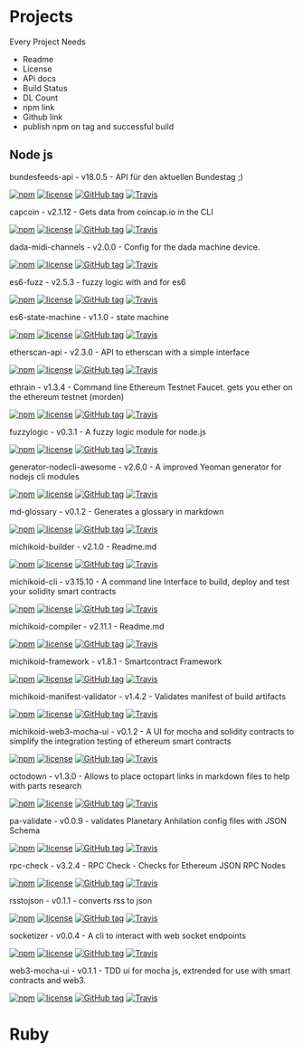 # Projects

Every Project Needs
* Readme
* License
* APi docs
* Build Status 
* DL Count 
* npm link
* Github link 
* publish npm on tag and successful build 

##  Node js 

bundesfeeds-api - v18.0.5 - API für den aktuellen Bundestag ;)

[![npm](https://img.shields.io/npm/dt/bundesfeeds-api.svg)]()
[![license](https://img.shields.io/github/license/bundesfeeds/bundesfeeds-api.svg)]()
[![GitHub tag](https://img.shields.io/github/tag/bundesfeeds/bundesfeeds-api.svg)]()
[![Travis](https://img.shields.io/travis/bundesfeeds/bundesfeeds-api.svg)]()

capcoin - v2.1.12 - Gets data from coincap.io in the CLI

[![npm](https://img.shields.io/npm/dt/capcoin.svg)]()
[![license](https://img.shields.io/github/license/sebs/capcoin.svg)]()
[![GitHub tag](https://img.shields.io/github/tag/sebs/capcoin.svg)]()
[![Travis](https://img.shields.io/travis/sebs/capcoin.svg)]()

dada-midi-channels - v2.0.0 - Config for the dada machine device.

[![npm](https://img.shields.io/npm/dt/dada-midi-channels.svg)]()
[![license](https://img.shields.io/github/license/sebs/dada-midi-channels.svg)]()
[![GitHub tag](https://img.shields.io/github/tag/sebs/dada-midi-channels.svg)]()
[![Travis](https://img.shields.io/travis/sebs/dada-midi-channels.svg)]()

es6-fuzz - v2.5.3 - fuzzy logic with and for es6

[![npm](https://img.shields.io/npm/dt/es6-fuzz.svg)]()
[![license](https://img.shields.io/github/license/sebs/es6-fuzz.svg)]()
[![GitHub tag](https://img.shields.io/github/tag/sebs/es6-fuzz.svg)]()
[![Travis](https://img.shields.io/travis/sebs/es6-fuzz.svg)]()

es6-state-machine - v1.1.0 - state machine

[![npm](https://img.shields.io/npm/dt/es6-state-machine.svg)]()
[![license](https://img.shields.io/github/license/sebs/es6-state-machine.svg)]()
[![GitHub tag](https://img.shields.io/github/tag/sebs/es6-state-machine.svg)]()
[![Travis](https://img.shields.io/travis/sebs/es6-state-machine.svg)]()

etherscan-api - v2.3.0 - API to etherscan with a simple interface

[![npm](https://img.shields.io/npm/dt/etherscan-api.svg)]()
[![license](https://img.shields.io/github/license/sebs/etherscan-api.svg)]()
[![GitHub tag](https://img.shields.io/github/tag/sebs/etherscan-api.svg)]()
[![Travis](https://img.shields.io/travis/sebs/etherscan-api.svg)]()

ethrain - v1.3.4 - Command line Ethereum Testnet Faucet. gets you ether on the ethereum testnet (morden)

[![npm](https://img.shields.io/npm/dt/ethrain.svg)]()
[![license](https://img.shields.io/github/license/sebs/ethrain.svg)]()
[![GitHub tag](https://img.shields.io/github/tag/sebs/ethrain.svg)]()
[![Travis](https://img.shields.io/travis/sebs/ethrain.svg)]()

fuzzylogic - v0.3.1 - A fuzzy logic module for node.js

[![npm](https://img.shields.io/npm/dt/fuzzylogic.svg)]()
[![license](https://img.shields.io/github/license/sebs/node-fuzzylogic.svg)]()
[![GitHub tag](https://img.shields.io/github/tag/sebs/node-fuzzylogic.svg)]()
[![Travis](https://img.shields.io/travis/sebs/node-fuzzylogic.svg)]()

generator-nodecli-awesome - v2.6.0 - A improved Yeoman generator for nodejs cli modules

[![npm](https://img.shields.io/npm/dt/node-cli-awesome.svg)]()
[![license](https://img.shields.io/github/license/sebs/node-cli-awesome.svg)]()
[![GitHub tag](https://img.shields.io/github/tag/sebs/node-cli-awesome.svg)]()
[![Travis](https://img.shields.io/travis/sebs/node-cli-awesome.svg)]()

md-glossary - v0.1.2 - Generates a glossary in markdown

[![npm](https://img.shields.io/npm/dt/md-glossary.svg)]()
[![license](https://img.shields.io/github/license/sebs/md-glossary.svg)]()
[![GitHub tag](https://img.shields.io/github/tag/sebs/md-glossary.svg)]()
[![Travis](https://img.shields.io/travis/sebs/md-glossary.svg)]()

michikoid-builder - v2.1.0 - Readme.md

[![npm](https://img.shields.io/npm/dt/michikoid-builder.svg)]()
[![license](https://img.shields.io/github/license/michikoid/michikoid-builder.svg)]()
[![GitHub tag](https://img.shields.io/github/tag/michikoid/michikoid-builder.svg)]()
[![Travis](https://img.shields.io/travis/michikoid/michikoid-builder.svg)]()

michikoid-cli - v3.15.10 - A command line Interface to build, deploy and test your solidity smart contracts

[![npm](https://img.shields.io/npm/dt/michikoid-cli.svg)]()
[![license](https://img.shields.io/github/license/michikoid/michikoid-cli.svg)]()
[![GitHub tag](https://img.shields.io/github/tag/michikoid/michikoid-cli.svg)]()
[![Travis](https://img.shields.io/travis/michikoid/michikoid-cli.svg)]()

michikoid-compiler - v2.11.1 - Readme.md

[![npm](https://img.shields.io/npm/dt/michikoid-compiler.svg)]()
[![license](https://img.shields.io/github/license/michikoid/michikoid-compiler.svg)]()
[![GitHub tag](https://img.shields.io/github/tag/michikoid/michikoid-compiler.svg)]()
[![Travis](https://img.shields.io/travis/michikoid/michikoid-compiler.svg)]()

michikoid-framework - v1.8.1 - Smartcontract Framework

[![npm](https://img.shields.io/npm/dt/michikoid-framework.svg)]()
[![license](https://img.shields.io/github/license/michikoid/michikoid-framework.svg)]()
[![GitHub tag](https://img.shields.io/github/tag/michikoid/michikoid-framework.svg)]()
[![Travis](https://img.shields.io/travis/michikoid/michikoid-framework.svg)]()

michikoid-manifest-validator - v1.4.2 - Validates manifest of build artifacts

[![npm](https://img.shields.io/npm/dt/michikoid-manifest-validator.svg)]()
[![license](https://img.shields.io/github/license/michikoid/michikoid-manifest-validator.svg)]()
[![GitHub tag](https://img.shields.io/github/tag/michikoid/michikoid-manifest-validator.svg)]()
[![Travis](https://img.shields.io/travis/michikoid/michikoid-manifest-validator.svg)]()

michikoid-web3-mocha-ui - v0.1.2 - A UI for mocha and solidity contracts to simplify the integration testing of ethereum smart contracts

[![npm](https://img.shields.io/npm/dt/michikoid-web3-mocha-ui.svg)]()
[![license](https://img.shields.io/github/license/michikoid/michikoid-web3-mocha-ui.svg)]()
[![GitHub tag](https://img.shields.io/github/tag/michikoid/michikoid-web3-mocha-ui.svg)]()
[![Travis](https://img.shields.io/travis/michikoid/michikoid-web3-mocha-ui.svg)]()

octodown - v1.3.0 - Allows to place octopart links in markdown files to help with parts research

[![npm](https://img.shields.io/npm/dt/octodown.svg)]()
[![license](https://img.shields.io/github/license/sebs/octodown.svg)]()
[![GitHub tag](https://img.shields.io/github/tag/sebs/octodown.svg)]()
[![Travis](https://img.shields.io/travis/sebs/octodown.svg)]()

pa-validate - v0.0.9 - validates Planetary Anhilation config files with JSON Schema

[![npm](https://img.shields.io/npm/dt/pa-validate.svg)]()
[![license](https://img.shields.io/github/license/sebs/pa-validate.svg)]()
[![GitHub tag](https://img.shields.io/github/tag/sebs/pa-validate.svg)]()
[![Travis](https://img.shields.io/travis/sebs/pa-validate.svg)]()

rpc-check - v3.2.4 - RPC Check - Checks for Ethereum JSON RPC Nodes

[![npm](https://img.shields.io/npm/dt/rpc-check.svg)]()
[![license](https://img.shields.io/github/license/sebs/rpc-check.svg)]()
[![GitHub tag](https://img.shields.io/github/tag/sebs/rpc-check.svg)]()
[![Travis](https://img.shields.io/travis/sebs/rpc-check.svg)]()

rsstojson - v0.1.1 - converts rss to json

[![npm](https://img.shields.io/npm/dt/rsstojson.svg)]()
[![license](https://img.shields.io/github/license/sebs/rsstojson.svg)]()
[![GitHub tag](https://img.shields.io/github/tag/sebs/rsstojson.svg)]()
[![Travis](https://img.shields.io/travis/sebs/rsstojson.svg)]()

socketizer - v0.0.4 - A cli to interact with web socket endpoints

[![npm](https://img.shields.io/npm/dt/socketizer.svg)]()
[![license](https://img.shields.io/github/license/sebs/socketizer.svg)]()
[![GitHub tag](https://img.shields.io/github/tag/sebs/socketizer.svg)]()
[![Travis](https://img.shields.io/travis/sebs/socketizer.svg)]()


web3-mocha-ui - v0.1.1 - TDD ui for mocha js, extrended for use with smart contracts and web3.

[![npm](https://img.shields.io/npm/dt/web3-mocha-ui.svg)]()
[![license](https://img.shields.io/github/license/sebs/web3-mocha-ui.svg)]()
[![GitHub tag](https://img.shields.io/github/tag/sebs/web3-mocha-ui.svg)]()
[![Travis](https://img.shields.io/travis/sebs/web3-mocha-ui.svg)]()


# Ruby 

